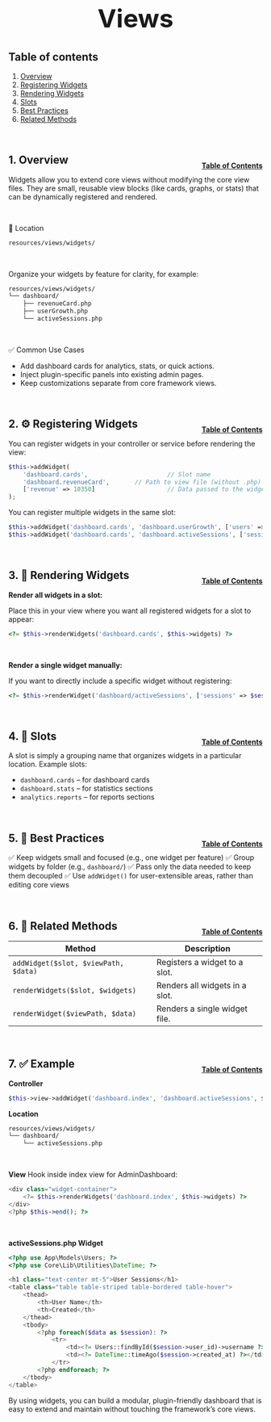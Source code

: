 <h1 style="font-size: 50px; text-align: center;">Views</h1>

## Table of contents
1. [Overview](#overview)
2. [Registering Widgets](#registering-widgets)
3. [Rendering Widgets](#rendering-widgets)
4. [Slots](#slots)
5. [Best Practices](#best-practices)
6. [Related Methods](#related-methods)

<br>

## 1. Overview <a id="overview"></a><span style="float: right; font-size: 14px; padding-top: 15px;">[Table of Contents](#table-of-contents)</span>
Widgets allow you to extend core views without modifying the core view files.
They are small, reusable view blocks (like cards, graphs, or stats) that can be dynamically registered and rendered.

<br>

📁 Location
```bash
resources/views/widgets/
```

<br>

Organize your widgets by feature for clarity, for example:
```bash
resources/views/widgets/
└── dashboard/
    ├── revenueCard.php
    ├── userGrowth.php
    └── activeSessions.php
```

<br>

✅ Common Use Cases
- Add dashboard cards for analytics, stats, or quick actions.
- Inject plugin-specific panels into existing admin pages.
- Keep customizations separate from core framework views.

<br>

## 2. ⚙️ Registering Widgets <a id="registering-widgets"></a><span style="float: right; font-size: 14px; padding-top: 15px;">[Table of Contents](#table-of-contents)</span>
You can register widgets in your controller or service before rendering the view:
```php
$this->addWidget(
    'dashboard.cards',                      // Slot name
    'dashboard.revenueCard',       // Path to view file (without .php)
    ['revenue' => 10350]                    // Data passed to the widget
);
```

You can register multiple widgets in the same slot:
```php
$this->addWidget('dashboard.cards', 'dashboard.userGrowth', ['users' => $users]);
$this->addWidget('dashboard.cards', 'dashboard.activeSessions', ['sessions' => $sessions]);
```

<br>

## 3. 🎨 Rendering Widgets <a id="registering-widgets"></a><span style="float: right; font-size: 14px; padding-top: 15px;">[Table of Contents](#table-of-contents)</span>
**Render all widgets in a slot:**

Place this in your view where you want all registered widgets for a slot to appear:
```php
<?= $this->renderWidgets('dashboard.cards', $this->widgets) ?>
```

<br>

**Render a single widget manually:**

If you want to directly include a specific widget without registering:
```php
<?= $this->renderWidget('dashboard/activeSessions', ['sessions' => $sessions]) ?>
```

<br>

## 4. 📌 Slots <a id="slots"></a><span style="float: right; font-size: 14px; padding-top: 15px;">[Table of Contents](#table-of-contents)</span>
A slot is simply a grouping name that organizes widgets in a particular location.
Example slots:
- `dashboard.cards` – for dashboard cards
- `dashboard.stats` – for statistics sections
- `analytics.reports` – for reports sections

<br>

## 5. 🧠 Best Practices <a id="best-practices"></a><span style="float: right; font-size: 14px; padding-top: 15px;">[Table of Contents](#table-of-contents)</span>
✅ Keep widgets small and focused (e.g., one widget per feature)
✅ Group widgets by folder (e.g., `dashboard/`)
✅ Pass only the data needed to keep them decoupled
✅ Use `addWidget()` for user-extensible areas, rather than editing core views

<br>

## 6. 🔗 Related Methods <a id="related-methods"></a><span style="float: right; font-size: 14px; padding-top: 15px;">[Table of Contents](#table-of-contents)</span>

| Method                               | Description                    |
| ------------------------------------ | ------------------------------ |
| `addWidget($slot, $viewPath, $data)` | Registers a widget to a slot.  |
| `renderWidgets($slot, $widgets)`     | Renders all widgets in a slot. |
| `renderWidget($viewPath, $data)`     | Renders a single widget file.  |

<br>

## 7. ✅ Example <a id="related-methods"></a><span style="float: right; font-size: 14px; padding-top: 15px;">[Table of Contents](#table-of-contents)</span>
**Controller**
```php
$this->view->addWidget('dashboard.index', 'dashboard.activeSessions', $sessions);
```

**Location**
```bash
resources/views/widgets/
└── dashboard/
    └── activeSessions.php
```

<br>


**View**
Hook inside index view for AdminDashboard:
```php
<div class="widget-container">
    <?= $this->renderWidgets('dashboard.index', $this->widgets) ?>
</div>
<?php $this->end(); ?>
```

<br>

**activeSessions.php Widget**

```php
<?php use App\Models\Users; ?>
<?php use Core\Lib\Utilities\DateTime; ?>

<h1 class="text-center mt-5">User Sessions</h1>
<table class="table table-striped table-bordered table-hover">
    <thead>
        <th>User Name</th>
        <th>Created</th>
    </thead>
    <tbody>
        <?php foreach($data as $session): ?>
            <tr>
                <td><?= Users::findById($session->user_id)->username ?></td>
                <td><?= DateTime::timeAgo($session->created_at) ?></td>
            </tr>
        <?php endforeach; ?>
    </tbody>
</table>
```

By using widgets, you can build a modular, plugin-friendly dashboard that is easy to extend and maintain without touching the framework’s core views.